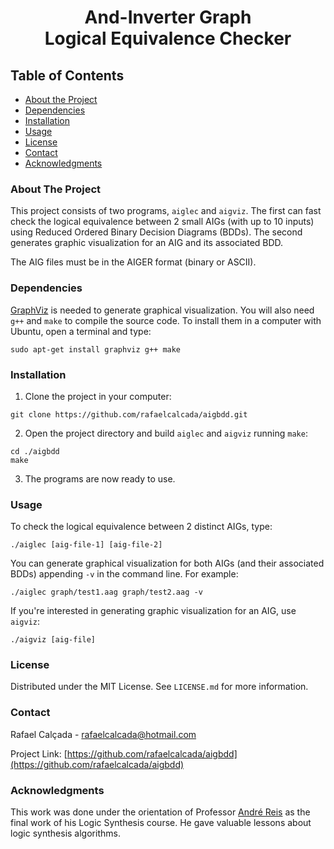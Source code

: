 <p align="center">
  <h1 align="center">And-Inverter Graph<br>Logical Equivalence Checker</h1>
</p>



<!-- TABLE OF CONTENTS -->
## Table of Contents

* [About the Project](#about-the-project)
* [Dependencies](#dependencies)
* [Installation](#installation)
* [Usage](#usage)
* [License](#license)
* [Contact](#contact)
* [Acknowledgments](#acknowledgments)



<!-- ABOUT THE PROJECT -->
### About The Project

This project consists of two programs, `aiglec` and `aigviz`. The first can fast check the logical equivalence between 2 small AIGs (with up to 10 inputs) using Reduced Ordered Binary Decision Diagrams (BDDs). The second generates graphic visualization for an AIG and its associated BDD.

The AIG files must be in the AIGER format (binary or ASCII).

<!-- GETTING STARTED -->
### Dependencies

[GraphViz](https://graphviz.org/about/) is needed to generate graphical visualization. You will also need `g++` and `make` to compile the source code. To install them in a computer with Ubuntu, open a terminal and type:
```
sudo apt-get install graphviz g++ make
```

### Installation

1. Clone the project in your computer:
```
git clone https://github.com/rafaelcalcada/aigbdd.git
```
2. Open the project directory and build `aiglec` and `aigviz` running `make`:
```
cd ./aigbdd
make
```
3. The programs are now ready to use.

<!-- USAGE EXAMPLES -->
### Usage

To check the logical equivalence between 2 distinct AIGs, type:
```
./aiglec [aig-file-1] [aig-file-2]
```
You can generate graphical visualization for both AIGs (and their associated BDDs) appending `-v` in the command line. For example:
```
./aiglec graph/test1.aag graph/test2.aag -v
```
If you're interested in generating graphic visualization for an AIG, use `aigviz`:
```
./aigviz [aig-file]
```

<!-- LICENSE -->
### License

Distributed under the MIT License. See `LICENSE.md` for more information.

<!-- CONTACT -->
### Contact

Rafael Calçada - rafaelcalcada@hotmail.com

Project Link: [https://github.com/rafaelcalcada/aigbdd](https://github.com/rafaelcalcada/aigbdd)

<!-- ACKNOWLEDGMENTS -->
### Acknowledgments

This work was done under the orientation of Professor [André Reis](http://www.inf.ufrgs.br/~andreis/) as the final work of his Logic Synthesis course. He gave valuable lessons about logic synthesis algorithms.
